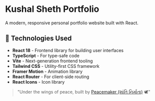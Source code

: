 # Kushal Sheth Portfolio

A modern, responsive personal portfolio website built with React.

## 🚀 Technologies Used

- **React 18** - Frontend library for building user interfaces
- **TypeScript** - For type-safe code
- **Vite** - Next-generation frontend tooling
- **Tailwind CSS** - Utility-first CSS framework
- **Framer Motion** - Animation library
- **React Router** - For client-side routing
- **React Icons** - Icon library

> "Under the wings of peace, built by [Peacemaker (શાંતિ નિર્માતા)](https://www.linkedin.com/in/harshilvaliya) 🕊️"
